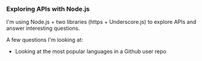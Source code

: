 ### Exploring APIs with Node.js

I'm using Node.js + two libraries (https + Underscore.js) to explore APIs and answer interesting questions.

A few questions I'm looking at:

- Looking at the most popular languages in a Github user repo
